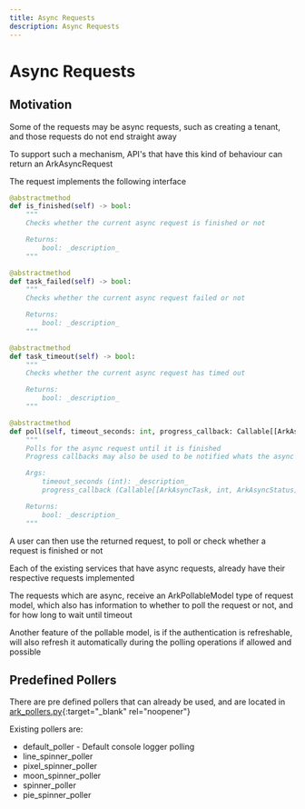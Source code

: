 ```yaml
---
title: Async Requests
description: Async Requests
---
```


# Async Requests

## Motivation
Some of the requests may be async requests, such as creating a tenant, and those requests do not end straight away

To support such a mechanism, API's that have this kind of behaviour can return an ArkAsyncRequest

The request implements the following interface
```python
@abstractmethod
def is_finished(self) -> bool:
    """
    Checks whether the current async request is finished or not

    Returns:
        bool: _description_
    """

@abstractmethod
def task_failed(self) -> bool:
    """
    Checks whether the current async request failed or not

    Returns:
        bool: _description_
    """

@abstractmethod
def task_timeout(self) -> bool:
    """
    Checks whether the current async request has timed out

    Returns:
        bool: _description_
    """

@abstractmethod
def poll(self, timeout_seconds: int, progress_callback: Callable[[ArkAsyncTask, int, ArkAsyncStatus], None]) -> bool:
    """
    Polls for the async request until it is finished
    Progress callbacks may also be used to be notified whats the async request status

    Args:
        timeout_seconds (int): _description_
        progress_callback (Callable[[ArkAsyncTask, int, ArkAsyncStatus], None]): _description_

    Returns:
        bool: _description_
    """
```

A user can then use the returned request, to poll or check whether a request is finished or not

Each of the existing services that have async requests, already have their respective requests implemented

The requests which are async, receive an ArkPollableModel type of request model, which also has information to whether to poll the request or not, and for how long to wait until timeout

Another feature of the pollable model, is if the authentication is refreshable, will also refresh it automatically during the polling operations if allowed and possible

## Predefined Pollers
There are pre defined pollers that can already be used, and are located in [ark_pollers.py](https://github.com/cyberark/ark-sdk-python/blob/master/ark_sdk_python/common/ark_pollers.py){:target="_blank" rel="noopener"}

Existing pollers are:

- default_poller - Default console logger polling
- line_spinner_poller
- pixel_spinner_poller
- moon_spinner_poller
- spinner_poller
- pie_spinner_poller
